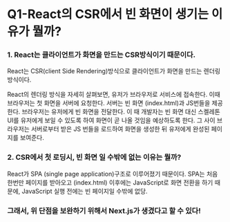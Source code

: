 # Q1-React의 CSR에서 빈 화면이 생기는 이유가 뭘까?

### 1. React는 클라이언트가 화면을 만드는 CSR방식이기 때문이다.
React는 CSR(client Side Rendering)방식으로 클라이언트가 화면을 만드는 렌더링 방식이다. 

React의 렌더링 방식을 자세히 살펴보면, 
유저가 브라우저로 서비스에 접속한다. 이때 브라우저는 첫 화면을 서버에 요청한다. 
서버는 빈 화면 (index.html)과 JS번들을 제공한다. 브라우저는 유저에게 빈 화면을 전달한다. 
이 때 개발자는 빈 화면 대신 스켈레톤 UI를 유저에게 보일 수 있도록 하여 화면이 곧 나올 것임을 예상하도록 한다.
그 사이 브라우저는 서버로부터 받은 JS 번들을 로드하여 화면을 생성한 뒤 유저에게 완성된 페이지를 보여준다. 

### 2. CSR에서 첫 로딩시, 빈 화면 일 수밖에 없는 이유는 뭘까?
React가 SPA (single page application)구조로 이루어졌기 때문이다. 
SPA는 처음 한번만 페이지를 받아오고 (index.html) 이후에는 JavaScript로 화면 전환을 하기 때문에, 
JavaScript 실행 전에는 빈 페이지일 수밖에 없당. 

### 그래서, 위 단점을 보완하기 위해서 Next.js가 생겼다고 할 수 있다!